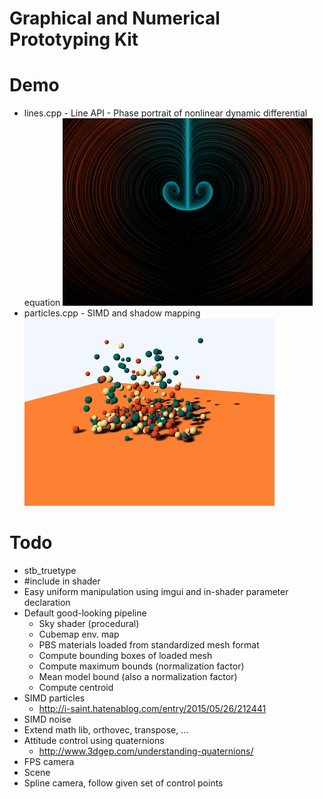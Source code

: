 Graphical and Numerical Prototyping Kit
=======================================

Demo
====
 * lines.cpp - Line API - Phase portrait of nonlinear dynamic differential equation
 ![](./devlog/lines.png)
 * particles.cpp - SIMD and shadow mapping
 ![](./devlog/particles.png)

Todo
====
 * stb_truetype
 * #include in shader
 * Easy uniform manipulation using imgui and in-shader parameter declaration
 * Default good-looking pipeline
    - Sky shader (procedural)
    - Cubemap env. map
    - PBS materials loaded from standardized mesh format
    - Compute bounding boxes of loaded mesh
    - Compute maximum bounds (normalization factor)
    - Mean model bound (also a normalization factor)
    - Compute centroid
 * SIMD particles
    * http://i-saint.hatenablog.com/entry/2015/05/26/212441
 * SIMD noise
 * Extend math lib, orthovec, transpose, ...
 * Attitude control using quaternions
    * http://www.3dgep.com/understanding-quaternions/
 * FPS camera
 * Scene
 * Spline camera, follow given set of control points
